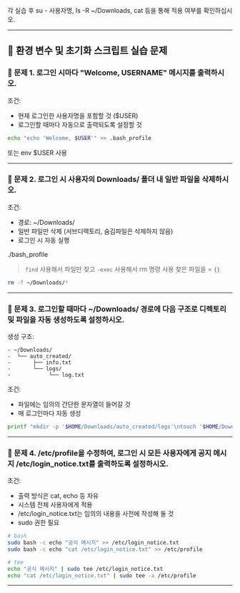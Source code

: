 각 실습 후 su - 사용자명, ls -R ~/Downloads, cat 등을 통해 적용 여부를 확인하십시오.

---

## 🧪 환경 변수 및 초기화 스크립트 실습 문제

### 🔹 문제 1. 로그인 시마다 "Welcome, USERNAME" 메시지를 출력하시오.

조건:

- 현재 로그인한 사용자명을 포함할 것 ($USER)  
- 로그인할 때마다 자동으로 출력되도록 설정할 것 

```bash
echo "echo 'Welcome, $USER'" >> .bash_profile
```
또는 env $USER 사용

---

### 🔹 문제 2. 로그인 시 사용자의 Downloads/ 폴더 내 일반 파일을 삭제하시오.

조건:

- 경로: ~/Downloads/
- 일반 파일만 삭제 (서브디렉토리, 숨김파일은 삭제하지 않음)  
- 로그인 시 자동 실행  

./bash_profile
> `find` 사용해서 파일만 찾고 `-exec` 사용해서 rm 명령 사용 찾은 파일을 = `{}` 
```bash
rm -f ~/Downloads/*
```

---

### 🔹 문제 3. 로그인할 때마다 ~/Downloads/ 경로에 다음 구조로 디렉토리 및 파일을 자동 생성하도록 설정하시오.

생성 구조:

```
- ~/Downloads/
-  └── auto_created/
-       ├── info.txt
-       └── logs/
-            └── log.txt
```

조건:

- 파일에는 임의의 간단한 문자열이 들어갈 것    
- 매 로그인마다 자동 생성  

```bash
printf "mkdir -p '$HOME/Downloads/auto_created/logs'\ntouch '$HOME/Downloads/auto_created/info.txt'\ntouch '$HOME/Downloads/auto_created/logs/log.txt'" >> .bash_profile
```

---

### 🔹 문제 4. /etc/profile을 수정하여, 로그인 시 모든 사용자에게 공지 메시지 /etc/login_notice.txt를 출력하도록 설정하시오.

조건:

- 출력 방식은 cat, echo 등 자유  
- 시스템 전체 사용자에게 적용  
- /etc/login_notice.txt는 임의의 내용을 사전에 작성해 둘 것  
- sudo 권한 필요  

```bash
# bash
sudo bash -c echo "공식 메시지" >> /etc/login_notice.txt
sudo bash -c echo "cat /etc/login_notice.txt" >> /etc/profile

# tee
echo "공식 메시지" | sudo tee /etc/login_notice.txt
echo "cat /etc/login_notice.txt" | sudo tee -a /etc/profile
```

---

